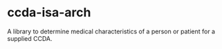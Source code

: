 ccda-isa-arch
=============

 A library to determine medical characteristics of a person or patient for a supplied CCDA.